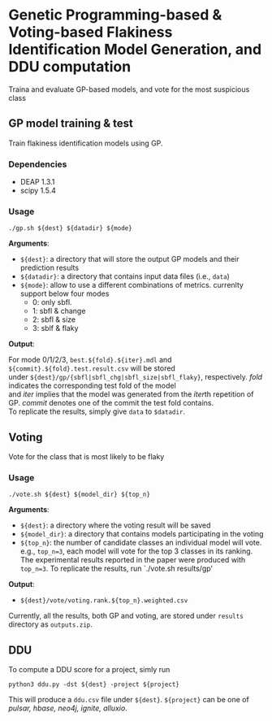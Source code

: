 # Genetic Programming-based & Voting-based Flakiness Identification Model Generation, and DDU computation

Traina and evaluate GP-based models, and vote for the most suspicious class

## GP model training & test 

Train flakiness identification models using GP.

### Dependencies

- DEAP 1.3.1
- scipy 1.5.4

### Usage

`./gp.sh ${dest} ${datadir} ${mode}`

**Arguments**:

- `${dest}`: a directory that will store the output GP models and their prediction results 
- `${datadir}`: a directory that contains input data files (i.e., `data`)
- `${mode}`: allow to use a different combinations of metrics. currenlty support below four modes
    - 0: only sbfl. 
    - 1: sbfl & change
    - 2: sbfl & size
    - 3: sblf & flaky

**Output**:

For mode 0/1/2/3, `best.${fold}.${iter}.mdl` and `${commit}.${fold}.test.result.csv` will be stored <br /> 
under `${dest}/gp/{sbfl|sbfl_chg|sbfl_size|sbfl_flaky}`, respectively. *fold* indicates the corresponding test fold of the model <br />
and *iter* implies that the model was generated from the *iter*th repetition of GP. *commit* denotes one of the commit the test fold contains. <br /> 
To replicate the results, simply give `data` to `$datadir`.

## Voting 

Vote for the class that is most likely to be flaky

### Usage

`./vote.sh ${dest} ${model_dir} ${top_n}`

**Arguments**:

- `${dest}`: a directory where the voting result will be saved
- `${model_dir}`: a directory that contains models participating in the voting
- `${top_n}`: the number of candidate classes an individual model will vote. e.g., `top_n=3`, each model will vote for the top 3 classes in its ranking. <br /> The experimental results reported in the paper were produced with `top_n=3`. To replicate the results, run `./vote.sh results/gp' 

**Output**:

- `${dest}/vote/voting.rank.${top_n}.weighted.csv`

Currently, all the results, both GP and voting, are stored under `results` directory as `outputs.zip`. 


## DDU

To compute a DDU score for a project, simly run <br />

`python3 ddu.py -dst ${dest} -project ${project}`

This will produce a `ddu.csv` file under `${dest}`. `${project}` can be one of *pulsar, hbase, neo4j, ignite, alluxio*. 

